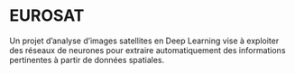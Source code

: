 # EUROSAT
Un projet d’analyse d’images satellites en Deep Learning vise à exploiter des réseaux de neurones pour extraire automatiquement des informations pertinentes à partir de données spatiales.
